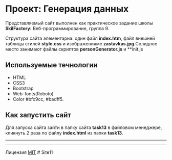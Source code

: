 # Проект: Генерация данных #

 Представляемый сайт выполнен как практическое задание школы **SkilFactory:** Веб-программирование, группа 9.

 Структура сайта элементарна: один файл **index.htm**, файл внешней таблицы стилей **style.css** и изображенияме **zastavkas.jpg**.Солидное место занимают файлы скриптов **personGenerator.js** и  **init.js

## Используемые течнологии ##

* HTML
* CSS3
* Bootstrap
* Web-fonts(Roboto)
* Color #bfc9cc, #badff5.

## Как запустить сайт ##

Для запуска сайта зайти в папку сайта **task13** в файловом менеджере, кликнуть 2 раза по файлу **index.html** из папки **task13**.

-----
-----

Лицензия [MIT](../license.md)
#   S i t e 1 1 
 
 